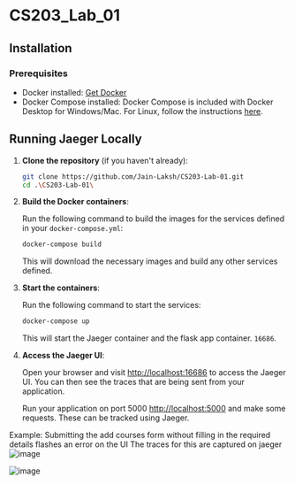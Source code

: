 # CS203_Lab_01

## Installation
### Prerequisites

- Docker installed: [Get Docker](https://www.docker.com/get-started)
- Docker Compose installed: Docker Compose is included with Docker Desktop for Windows/Mac. For Linux, follow the instructions [here](https://docs.docker.com/compose/install/).

  
## Running Jaeger Locally

1. **Clone the repository** (if you haven't already):

    ```bash
    git clone https://github.com/Jain-Laksh/CS203-Lab-01.git
    cd .\CS203-Lab-01\
    ```

2. **Build the Docker containers**:

    Run the following command to build the images for the services defined in your `docker-compose.yml`:

    ```bash
    docker-compose build
    ```

    This will download the necessary images and build any other services defined.

3. **Start the containers**:

    Run the following command to start the services:

    ```bash
    docker-compose up
    ```

    This will start the Jaeger container and the flask app container. `16686`.

4. **Access the Jaeger UI**:

    Open your browser and visit [http://localhost:16686](http://localhost:16686) to access the Jaeger UI. You can then see the traces that are being sent from your application.

    Run your application on port 5000 [http://localhost:5000](http://localhost:5000) and make some requests. These can be tracked using Jaeger.


Example: Submitting the add courses form without filling in the required details flashes an error on the UI
The traces for this are captured on jaeger
![image](https://github.com/user-attachments/assets/fb7d557d-7487-465d-aec0-436bb47aab12)

![image](https://github.com/user-attachments/assets/407e8a17-652c-4985-a00d-0dd8ef2fbc29)

